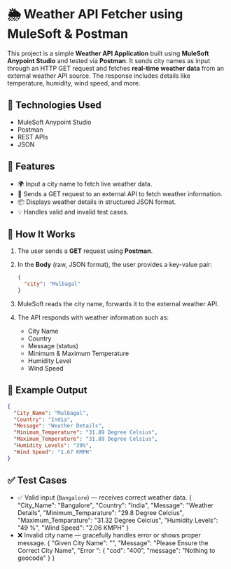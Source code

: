 # 🌦️ Weather API Fetcher using MuleSoft & Postman

This project is a simple **Weather API Application** built using **MuleSoft Anypoint Studio** and tested via **Postman**. It sends city names as input through an HTTP GET request and fetches **real-time weather data** from an external weather API source. The response includes details like temperature, humidity, wind speed, and more.

## 🔧 Technologies Used
* MuleSoft Anypoint Studio
* Postman
* REST APIs
* JSON

## 📌 Features
* 🌍 Input a city name to fetch live weather data.
* 📡 Sends a GET request to an external API to fetch weather information.
* 📦 Displays weather details in structured JSON format.
* 💡 Handles valid and invalid test cases.

## 🧪 How It Works
1. The user sends a **GET** request using **Postman**.
2. In the **Body** (raw, JSON format), the user provides a key-value pair:

   ```json
   {
     "city": "Mulbagal"
   }
   ```
3. MuleSoft reads the city name, forwards it to the external weather API.
4. The API responds with weather information such as:

   * City Name
   * Country
   * Message (status)
   * Minimum & Maximum Temperature
   * Humidity Level
   * Wind Speed

## 🧾 Example Output
```json
{
  "City_Name": "Mulbagal",
  "Country": "India",
  "Message": "Weather Details",
  "Minimum_Temperature": "31.89 Degree Celsius",
  "Maximum_Temperature": "31.89 Degree Celsius",
  "Humidity Levels": "39%",
  "Wind Speed": "1.67 KMPH"
}
```

## ✅ Test Cases

* ✅ Valid input (`Bangalore`) — receives correct weather data.
{
    "City_Name": "Bangalore",
    "Country": "India",
    "Message": "Weather Details",
    "Minimum_Temparature": "29.8 Degree Celcius",
    "Maximum_Temparature": "31.32 Degree Celcius",
    "Humidity Levels": "49 %",
    "Wind Speed": "2.06 KMPH"
}
* ❌ Invalid city name — gracefully handles error or shows proper message.
{
    "Given City Name": "",
    "Message": "Please Ensure the Correct City Name",
    "Error ": {
        "cod": "400",
        "message": "Nothing to geocode"
    }
}

